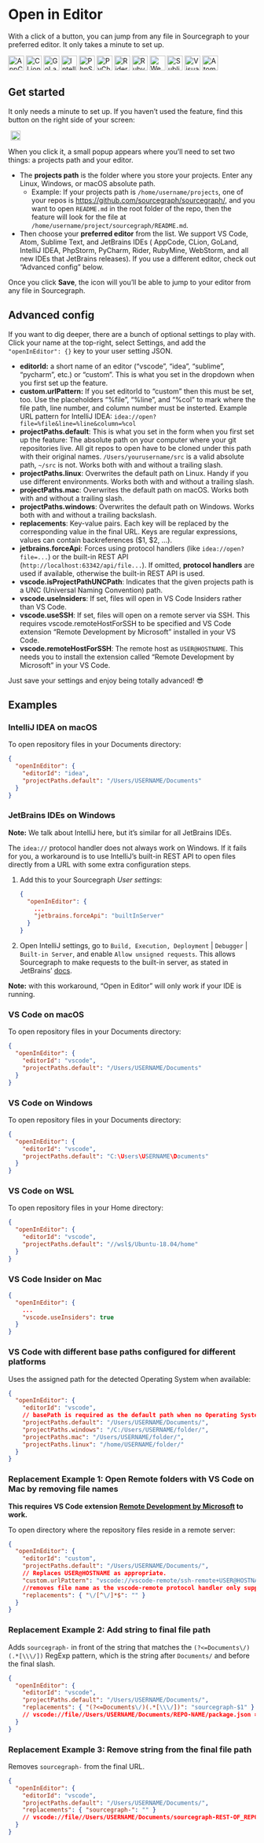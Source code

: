 # Open in Editor

With a click of a button, you can jump from any file in Sourcegraph to your preferred editor. It only takes a minute to
set up.

<img src="img/editors/appcode.svg" width="32" height="30" alt="AppCode logo" />
<img src="img/editors/clion.svg" width="32" height="30" alt="CLion logo" />
<img src="img/editors/goland.svg" width="32" height="30" alt="GoLand logo" />
<img src="img/editors/idea.svg" width="32" height="30" alt="IntelliJ logo" />
<img src="img/editors/phpstorm.svg" width="32" height="30" alt="PhpStorm logo" />
<img src="img/editors/pycharm.svg" width="32" height="30" alt="PyCharm logo" />
<img src="img/editors/rider.svg" width="32" height="30" alt="Rider logo" />
<img src="img/editors/rubymine.svg" width="32" height="30" alt="RubyMine logo" />
<img src="img/editors/webstorm.svg" width="32" height="30" alt="WebStorm logo" />
<img src="img/editors/sublime.svg" width="32" height="30" alt="Sublime logo" />
<img src="img/editors/vscode.svg" width="32" height="30" alt="Visual logo" />
<img src="img/editors/atom.svg" width="32" height="30" alt="Atom logo" />

## Get started

It only needs a minute to set up. If you haven’t used the feature, find this button on the right side of your screen:

<img src="img/open-in-editor.svg" width="20" height="20" alt="Open in Editor icon" style="margin:0 5px;" /> 

When you click it, a small popup appears where you’ll need to set two things: a projects path and your editor.

- The **projects path** is the folder where you store your projects. Enter any Linux, Windows, or macOS absolute path.
  - Example: If your projects path is `/home/username/projects`, one of your repos
    is https://github.com/sourcegraph/sourcegraph/, and you want to open `README.md` in the root folder of the repo,
    then the feature will look for the file at `/home/username/project/sourcegraph/README.md`.
- Then choose your **preferred editor** from the list. We support VS Code, Atom, Sublime Text, and JetBrains IDEs (
  AppCode, CLion, GoLand, IntelliJ IDEA, PhpStorm, PyCharm, Rider, RubyMine, WebStorm, and all new IDEs that JetBrains
  releases). If you use a different editor, check out “Advanced config” below.

Once you click **Save**, the icon will you’ll be able to jump to your editor from any file in Sourcegraph.

## Advanced config

If you want to dig deeper, there are a bunch of optional settings to play with. Click your name at the top-right, select
Settings, and add the `"openInEditor": {}` key to your user setting JSON.

- **editorId:** a short name of an editor (“vscode”, “idea”, “sublime”, “pycharm”, etc.) or “custom”. This is what you
  set in the dropdown when you first set up the feature.
- **custom.urlPattern:** If you set editorId to “custom” then this must be set, too. Use the placeholders “%file”,
  “%line”, and “%col” to mark where the file path, line number, and column number must be insterted. Example URL pattern
  for IntelliJ IDEA: `idea://open?file=%file&line=%line&column=%col`
- **projectPaths.default**: This is what you set in the form when you first set up the feature: The absolute path on
  your computer where your git repositories live. All git repos to open have to be cloned under this path with their
  original names. `/Users/yourusername/src` is a valid absolute path, `~/src` is not. Works both with and without a
  trailing slash.
- **projectPaths.linux**: Overwrites the default path on Linux. Handy if you use different environments. Works both with
  and without a trailing slash.
- **projectPaths.mac**: Overwrites the default path on macOS. Works both with and without a trailing slash.
- **projectPaths.windows**: Overwrites the default path on Windows. Works both with and without a trailing backslash.
- **replacements**: Key-value pairs. Each key will be replaced by the corresponding value in the final URL. Keys are
  regular expressions, values can contain backreferences ($1, $2, ...).
- **jetbrains.forceApi**: Forces using protocol handlers (like `idea://open?file=...`) or the built-in REST
  API (`http://localhost:63342/api/file...`). If omitted, **protocol handlers** are used if available, otherwise the
  built-in REST API is used.
- **vscode.isProjectPathUNCPath**: Indicates that the given projects path is a UNC (Universal Naming Convention) path.
- **vscode.useInsiders**: If set, files will open in VS Code Insiders rather than VS Code.
- **vscode.useSSH**: If set, files will open on a remote server via SSH. This requires vscode.remoteHostForSSH to be
  specified and VS Code extension “Remote Development by Microsoft” installed in your VS Code.
- **vscode.remoteHostForSSH**: The remote host as `USER@HOSTNAME`. This needs you to install the extension called
  “Remote Development by Microsoft” in your VS Code.

Just save your settings and enjoy being totally advanced! 😎

## Examples

### IntelliJ IDEA on macOS

To open repository files in your Documents directory:

```json
{
  "openInEditor": {
    "editorId": "idea",
    "projectPaths.default": "/Users/USERNAME/Documents"
  }
}
```

### JetBrains IDEs on Windows

**Note:** We talk about IntelliJ here, but it’s similar for all JetBrains IDEs.

The `idea://` protocol handler does not always work on Windows. If it fails for you, a workaround is to use IntelliJ’s
built-in REST API to open files directly from a URL with
some extra configuration steps.

1. Add this to your Sourcegraph _User settings_:

    ```json
    {
      "openInEditor": {
        ...
        "jetbrains.forceApi": "builtInServer"
      }
    }
    ```

1. Open IntelliJ settings, go to `Build, Execution, Deployment` | `Debugger` | `Built-in Server`, and
   enable `Allow unsigned requests`. This allows Sourcegraph to make requests to the built-in server, as stated in
   JetBrains’ [docs](https://www.jetbrains.com/help/idea/php-built-in-web-server.html#configuring-built-in-web-server).

**Note:** with this workaround, “Open in Editor” will only work if your IDE is running.

### VS Code on macOS

To open repository files in your Documents directory:

```json
{
  "openInEditor": {
    "editorId": "vscode",
    "projectPaths.default": "/Users/USERNAME/Documents"
  }
}
```

### VS Code on Windows

To open repository files in your Documents directory:

```json
{
  "openInEditor": {
    "editorId": "vscode",
    "projectPaths.default": "C:\Users\USERNAME\Documents"
  }
}
```

### VS Code on WSL

To open repository files in your Home directory:

```json
{
  "openInEditor": {
    "editorId": "vscode",
    "projectPaths.default": "//wsl$/Ubuntu-18.04/home"
  }
}
```

### VS Code Insider on Mac

```json
{
  "openInEditor": {
    ...
    "vscode.useInsiders": true
  }
}
```

### VS Code with different base paths configured for different platforms

Uses the assigned path for the detected Operating System when available:

```json
{
  "openInEditor": {
    "editorId": "vscode",
    // basePath is required as the default path when no Operating System is detected
    "projectPaths.default": "/Users/USERNAME/Documents/",
    "projectPaths.windows": "/C:/Users/USERNAME/folder/",
    "projectPaths.mac": "/Users/USERNAME/folder/",
    "projectPaths.linux": "/home/USERNAME/folder/"
  }
}
```

### Replacement Example 1: Open Remote folders with VS Code on Mac by removing file names

**This requires VS Code
extension [Remote Development by Microsoft](https://marketplace.visualstudio.com/items?itemName=ms-vscode-remote.vscode-remote-extensionpack)
to work.**

To open directory where the repository files reside in a remote server:

```json
{
  "openInEditor": {
    "editorId": "custom",
    "projectPaths.default": "/Users/USERNAME/Documents/",
    // Replaces USER@HOSTNAME as appropriate.
    "custom.urlPattern": "vscode://vscode-remote/ssh-remote+USER@HOSTNAME%file",
    //removes file name as the vscode-remote protocol handler only supports directory-opening
    "replacements": { "\/[^\/]*$": "" }
  }
}
```

### Replacement Example 2: Add string to final file path

Adds `sourcegraph-` in front of the string that matches the `(?<=Documents\/)(.*[\\\/])` RegExp pattern, which is the
string after `Documents/` and before the final slash.

```json
{
  "openInEditor": {
    "editorId": "vscode",
    "projectPaths.default": "/Users/USERNAME/Documents/",
    "replacements": { "(?<=Documents\/)(.*[\\\/])": "sourcegraph-$1" }
    // vscode://file//Users/USERNAME/Documents/REPO-NAME/package.json => vscode://file//Users/USERNAME/Documents/sourcegraph-REPO-NAME/package.json
  }
}
```

### Replacement Example 3: Remove string from the final file path

Removes `sourcegraph-` from the final URL.

```json
{
  "openInEditor": {
    "editorId": "vscode",
    "projectPaths.default": "/Users/USERNAME/Documents/",
    "replacements": { "sourcegraph-": "" }
    // vscode://file//Users/USERNAME/Documents/sourcegraph-REST-OF_REPO-NAME/package.json => vscode://file//Users/USERNAME/Documents/REST-OF_REPO-NAME/package.json
  }
}
```
